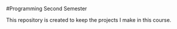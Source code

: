 #Programming Second Semester

This repository is created to keep the projects I make in this course.
